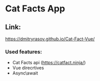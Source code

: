 # Cat Facts App

## Link:

https://dmitryrasov.github.io/Cat-Fact-Vue/


### Used features:

- Cat Facts api (https://catfact.ninja/)
- Vue direcrtives
- Async\await

